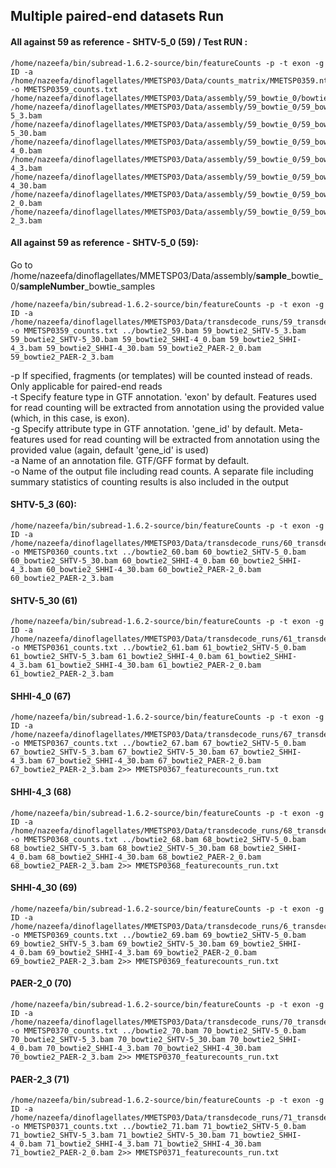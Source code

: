 ## Multiple paired-end datasets Run 

#### All against 59 as reference - SHTV-5_0 (59) / Test RUN :
```
/home/nazeefa/bin/subread-1.6.2-source/bin/featureCounts -p -t exon -g ID -a /home/nazeefa/dinoflagellates/MMETSP03/Data/counts_matrix/MMETSP0359.nt.fa.transdecoder_dir/longest_orfs.gff3 -o MMETSP0359_counts.txt /home/nazeefa/dinoflagellates/MMETSP03/Data/assembly/59_bowtie_0/bowtie2_59.bam /home/nazeefa/dinoflagellates/MMETSP03/Data/assembly/59_bowtie_0/59_bowtie_samples/59_bowtie2_SHTV-5_3.bam /home/nazeefa/dinoflagellates/MMETSP03/Data/assembly/59_bowtie_0/59_bowtie_samples/59_bowtie2_SHTV-5_30.bam /home/nazeefa/dinoflagellates/MMETSP03/Data/assembly/59_bowtie_0/59_bowtie_samples/59_bowtie2_SHHI-4_0.bam /home/nazeefa/dinoflagellates/MMETSP03/Data/assembly/59_bowtie_0/59_bowtie_samples/59_bowtie2_SHHI-4_3.bam /home/nazeefa/dinoflagellates/MMETSP03/Data/assembly/59_bowtie_0/59_bowtie_samples/59_bowtie2_SHHI-4_30.bam /home/nazeefa/dinoflagellates/MMETSP03/Data/assembly/59_bowtie_0/59_bowtie_samples/59_bowtie2_PAER-2_0.bam /home/nazeefa/dinoflagellates/MMETSP03/Data/assembly/59_bowtie_0/59_bowtie_samples/59_bowtie2_PAER-2_3.bam
```

#### All against 59 as reference - SHTV-5_0 (59):

Go to /home/nazeefa/dinoflagellates/MMETSP03/Data/assembly/**sample**_bowtie_0/**sampleNumber**_bowtie_samples
```
/home/nazeefa/bin/subread-1.6.2-source/bin/featureCounts -p -t exon -g ID -a /home/nazeefa/dinoflagellates/MMETSP03/Data/transdecode_runs/59_transdecode/MMETSP0359.nt.fa.transdecoder_dir/longest_orfs.gff3 -o MMETSP0359_counts.txt ../bowtie2_59.bam 59_bowtie2_SHTV-5_3.bam 59_bowtie2_SHTV-5_30.bam 59_bowtie2_SHHI-4_0.bam 59_bowtie2_SHHI-4_3.bam 59_bowtie2_SHHI-4_30.bam 59_bowtie2_PAER-2_0.bam 59_bowtie2_PAER-2_3.bam
```

-p If specified, fragments (or templates) will be counted
                      instead of reads. Only applicable for
                      paired-end reads <br>
-t Specify feature type in GTF annotation. 'exon' by 
                      default. Features used for read counting will be 
                      extracted from annotation using the provided value (which, in this case, is exon). <br>
-g Specify attribute type in GTF annotation. 'gene_id' by 
                      default. Meta-features used for read counting will be 
                      extracted from annotation using the provided value (again, default 'gene_id' is used) <br>
-a Name of an annotation file. GTF/GFF format by default. <br>
-o Name of the output file including read counts. A separate
                      file including summary statistics of counting results is
                      also included in the output
                      
#### SHTV-5_3 (60):
                   
```
/home/nazeefa/bin/subread-1.6.2-source/bin/featureCounts -p -t exon -g ID -a /home/nazeefa/dinoflagellates/MMETSP03/Data/transdecode_runs/60_transdecode/MMETSP0360.nt.fa.transdecoder_dir/longest_orfs.gff3 -o MMETSP0360_counts.txt ../bowtie2_60.bam 60_bowtie2_SHTV-5_0.bam 60_bowtie2_SHTV-5_30.bam 60_bowtie2_SHHI-4_0.bam 60_bowtie2_SHHI-4_3.bam 60_bowtie2_SHHI-4_30.bam 60_bowtie2_PAER-2_0.bam 60_bowtie2_PAER-2_3.bam
```
#### SHTV-5_30 (61)
```
/home/nazeefa/bin/subread-1.6.2-source/bin/featureCounts -p -t exon -g ID -a /home/nazeefa/dinoflagellates/MMETSP03/Data/transdecode_runs/61_transdecode/MMETSP0361.nt.fa.transdecoder_dir/longest_orfs.gff3 -o MMETSP0361_counts.txt ../bowtie2_61.bam 61_bowtie2_SHTV-5_0.bam 61_bowtie2_SHTV-5_3.bam 61_bowtie2_SHHI-4_0.bam 61_bowtie2_SHHI-4_3.bam 61_bowtie2_SHHI-4_30.bam 61_bowtie2_PAER-2_0.bam 61_bowtie2_PAER-2_3.bam
```
#### SHHI-4_0 (67)
```
/home/nazeefa/bin/subread-1.6.2-source/bin/featureCounts -p -t exon -g ID -a /home/nazeefa/dinoflagellates/MMETSP03/Data/transdecode_runs/67_transdecode/MMETSP0367.nt.fa.transdecoder_dir/longest_orfs.gff3 -o MMETSP0367_counts.txt ../bowtie2_67.bam 67_bowtie2_SHTV-5_0.bam 67_bowtie2_SHTV-5_3.bam 67_bowtie2_SHTV-5_30.bam 67_bowtie2_SHHI-4_3.bam 67_bowtie2_SHHI-4_30.bam 67_bowtie2_PAER-2_0.bam 67_bowtie2_PAER-2_3.bam 2>> MMETSP0367_featurecounts_run.txt
```
#### SHHI-4_3 (68)
```
/home/nazeefa/bin/subread-1.6.2-source/bin/featureCounts -p -t exon -g ID -a /home/nazeefa/dinoflagellates/MMETSP03/Data/transdecode_runs/68_transdecode/MMETSP0368.nt.fa.transdecoder_dir/longest_orfs.gff3 -o MMETSP0368_counts.txt ../bowtie2_68.bam 68_bowtie2_SHTV-5_0.bam 68_bowtie2_SHTV-5_3.bam 68_bowtie2_SHTV-5_30.bam 68_bowtie2_SHHI-4_0.bam 68_bowtie2_SHHI-4_30.bam 68_bowtie2_PAER-2_0.bam 68_bowtie2_PAER-2_3.bam 2>> MMETSP0368_featurecounts_run.txt
```
#### SHHI-4_30 (69)
```
/home/nazeefa/bin/subread-1.6.2-source/bin/featureCounts -p -t exon -g ID -a /home/nazeefa/dinoflagellates/MMETSP03/Data/transdecode_runs/6_transdecode/MMETSP0369.nt.fa.transdecoder_dir/longest_orfs.gff3 -o MMETSP0369_counts.txt ../bowtie2_69.bam 69_bowtie2_SHTV-5_0.bam 69_bowtie2_SHTV-5_3.bam 69_bowtie2_SHTV-5_30.bam 69_bowtie2_SHHI-4_0.bam 69_bowtie2_SHHI-4_3.bam 69_bowtie2_PAER-2_0.bam 69_bowtie2_PAER-2_3.bam 2>> MMETSP0369_featurecounts_run.txt
```
#### PAER-2_0 (70)
```
/home/nazeefa/bin/subread-1.6.2-source/bin/featureCounts -p -t exon -g ID -a /home/nazeefa/dinoflagellates/MMETSP03/Data/transdecode_runs/70_transdecode/MMETSP0370.nt.fa.transdecoder_dir/longest_orfs.gff3 -o MMETSP0370_counts.txt ../bowtie2_70.bam 70_bowtie2_SHTV-5_0.bam 70_bowtie2_SHTV-5_3.bam 70_bowtie2_SHTV-5_30.bam 70_bowtie2_SHHI-4_0.bam 70_bowtie2_SHHI-4_3.bam 70_bowtie2_SHHI-4_30.bam 70_bowtie2_PAER-2_3.bam 2>> MMETSP0370_featurecounts_run.txt
```
#### PAER-2_3 (71)
```
/home/nazeefa/bin/subread-1.6.2-source/bin/featureCounts -p -t exon -g ID -a /home/nazeefa/dinoflagellates/MMETSP03/Data/transdecode_runs/71_transdecode/MMETSP0371.nt.fa.transdecoder_dir/longest_orfs.gff3 -o MMETSP0371_counts.txt ../bowtie2_71.bam 71_bowtie2_SHTV-5_0.bam 71_bowtie2_SHTV-5_3.bam 71_bowtie2_SHTV-5_30.bam 71_bowtie2_SHHI-4_0.bam 71_bowtie2_SHHI-4_3.bam 71_bowtie2_SHHI-4_30.bam 71_bowtie2_PAER-2_0.bam 2>> MMETSP0371_featurecounts_run.txt
```
